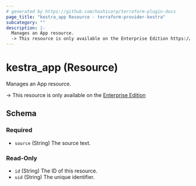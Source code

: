 ```yaml
---
# generated by https://github.com/hashicorp/terraform-plugin-docs
page_title: "kestra_app Resource - terraform-provider-kestra"
subcategory: ""
description: |-
  Manages an App resource.
  -> This resource is only available on the Enterprise Edition https://kestra.io/enterprise
---
```


# kestra_app (Resource)

Manages an App resource.

-> This resource is only available on the [Enterprise Edition](https://kestra.io/enterprise)



<!-- schema generated by tfplugindocs -->
## Schema

### Required

- `source` (String) The source text.

### Read-Only

- `id` (String) The ID of this resource.
- `uid` (String) The unique identifier.

